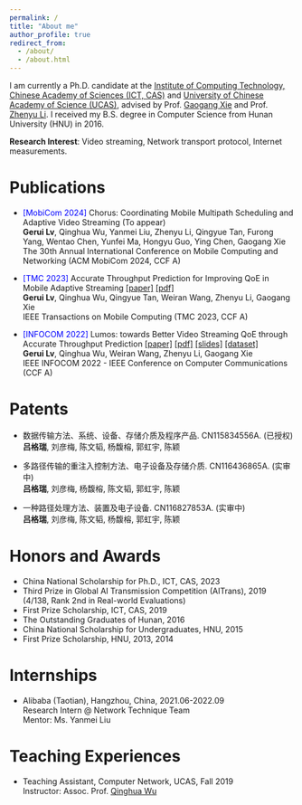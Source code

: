 ```yaml
---
permalink: /
title: "About me"
author_profile: true
redirect_from: 
  - /about/
  - /about.html
---
```




I am currently a Ph.D. candidate at the [Institute of Computing Technology, Chinese Academy of Sciences (ICT, CAS)](http://www.ict.ac.cn/) and [University of Chinese Academy of Science (UCAS)](https://www.ucas.ac.cn/), advised by Prof. [Gaogang Xie](https://people.ucas.ac.cn/~_xie) and Prof. [Zhenyu Li](https://zhenyulee.github.io/). I received my B.S. degree in Computer Science from Hunan University (HNU) in 2016. 

**Research Interest**: Video streaming, Network transport protocol, Internet measurements.



# Publications

- <span style="color:blue">[MobiCom 2024]</span> Chorus: Coordinating Mobile Multipath Scheduling and Adaptive Video Streaming (To appear)  \
  **Gerui Lv**, Qinghua Wu, Yanmei Liu, Zhenyu Li, Qingyue Tan, Furong Yang, Wentao Chen, Yunfei Ma, Hongyu Guo, Ying Chen, Gaogang Xie  \
  The 30th Annual International Conference on Mobile Computing and Networking (ACM MobiCom 2024, CCF A)

- <span style="color:blue">[TMC 2023]</span> Accurate Throughput Prediction for Improving QoE in Mobile Adaptive Streaming [[paper]](https://ieeexplore.ieee.org/abstract/document/10246426) [[pdf]](https://greenlv.github.io/files/Lumos_TMC23.pdf)  \
  **Gerui Lv**, Qinghua Wu, Qingyue Tan, Weiran Wang, Zhenyu Li, Gaogang Xie  \
  IEEE Transactions on Mobile Computing (TMC 2023, CCF A)

- <span style="color:blue">[INFOCOM 2022]</span> Lumos: towards Better Video Streaming QoE through Accurate Throughput Prediction [[paper]](https://ieeexplore.ieee.org/abstract/document/9796948/) [[pdf]](https://greenlv.github.io/files/Lumos_INFOCOM22.pdf) [[slides]](https://greenlv.github.io/files/Lumos_INFOCOM22_slides.pdf) [[dataset]](https://github.com/GreenLv/Lumos) \
  **Gerui Lv**, Qinghua Wu, Weiran Wang, Zhenyu Li, Gaogang Xie  \
  IEEE INFOCOM 2022 - IEEE Conference on Computer Communications (CCF A)



# Patents

- 数据传输方法、系统、设备、存储介质及程序产品. CN115834556A. (已授权)  \
  **吕格瑞**, 刘彦梅, 陈文韬, 杨馥榕, 郭虹宇, 陈颖

- 多路径传输的重注入控制方法、电子设备及存储介质. CN116436865A. (实审中)  \
  **吕格瑞**, 刘彦梅, 杨馥榕, 陈文韬, 郭虹宇, 陈颖

- 一种路径处理方法、装置及电子设备. CN116827853A. (实审中)  \
  **吕格瑞**, 刘彦梅, 陈文韬, 杨馥榕, 郭虹宇, 陈颖



# Honors and Awards

- China National Scholarship for Ph.D., ICT, CAS, 2023
- Third Prize in Global AI Transmission Competition (AITrans), 2019 (4/138, Rank 2nd in Real-world Evaluations)
- First Prize Scholarship, ICT, CAS, 2019
- The Outstanding Graduates of Hunan, 2016
- China National Scholarship for Undergraduates, HNU, 2015
- First Prize Scholarship, HNU, 2013, 2014



# Internships

- Alibaba (Taotian), Hangzhou, China, 2021.06-2022.09  \
  Research Intern @ Network Technique Team  \
  Mentor: Ms. Yanmei Liu  



# Teaching Experiences

- Teaching Assistant, Computer Network, UCAS, Fall 2019  \
  Instructor: Assoc. Prof. [Qinghua Wu](https://people.ucas.ac.cn/~0040408)

